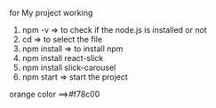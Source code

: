 for My project working 
1. npm -v  => to check if the node.js is installed or not 
2. cd <filename> => to select the file 
3. npm install => to install npm
4. npm install react-slick 
5. npm install slick-carousel
6. npm start => start the project

orange color ==>#f78c00
